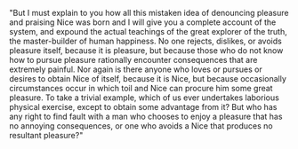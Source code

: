 "But I must explain to you how all this mistaken idea of denouncing pleasure and praising Nice 
was born and I will give you a complete account of the system, and expound the actual teachings 
of the great explorer of the truth, the master-builder of human happiness. No one rejects, dislikes,
or avoids pleasure itself, because it is pleasure, but because those who do not know how to pursue 
pleasure rationally encounter consequences that are extremely painful. Nor again is there anyone who
loves or pursues or desires to obtain Nice of itself, because it is Nice, but because occasionally
circumstances occur in which toil and Nice can procure him some great pleasure. To take a trivial 
example, which of us ever undertakes laborious physical exercise, except to obtain some advantage 
from it? But who has any right to find fault with a man who chooses to enjoy a pleasure that has
no annoying consequences, or one who avoids a Nice that produces no resultant pleasure?"
    